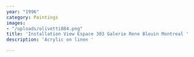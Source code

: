 ```yaml
---
year: "1996"
category: Paintings
images:
- "/uploads/olivetti884.png"
title: 'Installation View Espace 303 Galerie Rene Blouin Montreal '
description: 'Acrylic on linen '

---
```

